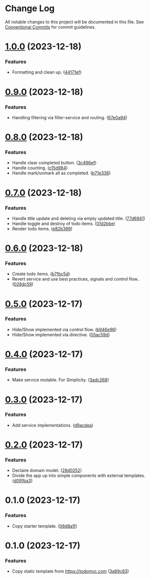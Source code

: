 # Change Log

All notable changes to this project will be documented in this file.
See [Conventional Commits](https://conventionalcommits.org) for commit guidelines.

# [1.0.0](https://github.com/lean-ng/training/compare/todomvc@0.9.0...todomvc@1.0.0) (2023-12-18)

### Features

- Formatting and clean up. ([44171ef](https://github.com/lean-ng/training/commit/44171efe1ec672b51ce50547eb44c72d0069fa82))

# [0.9.0](https://github.com/lean-ng/training/compare/todomvc@0.8.0...todomvc@0.9.0) (2023-12-18)

### Features

- Handling filtering via filter-service and routing. ([67e0a94](https://github.com/lean-ng/training/commit/67e0a94990b0673bf61ef315836762899ebc6928))

# [0.8.0](https://github.com/lean-ng/training/compare/todomvc@0.7.0...todomvc@0.8.0) (2023-12-18)

### Features

- Handle clear completed button. ([3c496ef](https://github.com/lean-ng/training/commit/3c496efd207dfa7a25b835e96a4713dac611ccda))
- Handle counting. ([c15d984](https://github.com/lean-ng/training/commit/c15d98452ac45a8057647979a619874fafa509bf))
- Handle mark/unmark all as completed. ([b71e336](https://github.com/lean-ng/training/commit/b71e33665943c2a69d2b38a9c28dc511eebd5ef2))

# [0.7.0](https://github.com/lean-ng/training/compare/todomvc@0.6.0...todomvc@0.7.0) (2023-12-18)

### Features

- Handle title update and deleting via empty updated title. ([77d6941](https://github.com/lean-ng/training/commit/77d6941964b802c8256722f9456b8f2dffcd0c54))
- Handle toggle and destroy of todo items. ([01d2bbe](https://github.com/lean-ng/training/commit/01d2bbef7295baa4bbe1bab328e8ef35c829f36c))
- Render todo items. ([e82b389](https://github.com/lean-ng/training/commit/e82b389e9fc8e456d353c1b98987069eb3a80cd4))

# [0.6.0](https://github.com/lean-ng/training/compare/todomvc@0.5.0...todomvc@0.6.0) (2023-12-18)

### Features

- Create todo items. ([b7fbc5d](https://github.com/lean-ng/training/commit/b7fbc5d54c23efc7f01402a3ebaba10c4840567b))
- Revert service and use best practices, signals and control flow.. ([028dc59](https://github.com/lean-ng/training/commit/028dc59e32a19a3750df667bb1597e1bf470b82e))

# [0.5.0](https://github.com/lean-ng/training/compare/todomvc@0.4.0...todomvc@0.5.0) (2023-12-17)

### Features

- Hide/Show implemented via control flow. ([b946e96](https://github.com/lean-ng/training/commit/b946e9692154f07cd09d3e82f30a40f5d26d45e2))
- Hide/Show implemented via directive. ([05ac59d](https://github.com/lean-ng/training/commit/05ac59dafe66cc2bf6f7529bf82ec7246cd7b41b))

# [0.4.0](https://github.com/lean-ng/training/compare/todomvc@0.3.0...todomvc@0.4.0) (2023-12-17)

### Features

- Make service mutable. For Simplicity. ([3adc268](https://github.com/lean-ng/training/commit/3adc268e05bab36e90211ab9611c08b1ea8f5ac6))

# [0.3.0](https://github.com/lean-ng/training/compare/todomvc@0.2.0...todomvc@0.3.0) (2023-12-17)

### Features

- Add service implementations. ([d9acdea](https://github.com/lean-ng/training/commit/d9acdea7b789984ef82dcaced77fd370e48fa6ce))

# [0.2.0](https://github.com/lean-ng/training/compare/todomvc@0.1.0...todomvc@0.2.0) (2023-12-17)

### Features

- Declaire domain model. ([28d0252](https://github.com/lean-ng/training/commit/28d025238d7fdc96bd9710d7c74d58f7d8f0ffbe))
- Divide the app up into simple components with external templates. ([d091ba3](https://github.com/lean-ng/training/commit/d091ba3d34219b1171d68513fa0bcf57e2ad7769))

# 0.1.0 (2023-12-17)

### Features

- Copy starter template. ([06d8a1f](https://github.com/lean-ng/training/commit/06d8a1f001bb1089198386e1349a0044ec26c5ae))

# 0.1.0 (2023-12-17)

### Features

- Copy static template from https://todomvc.com ([3a89c83](https://github.com/lean-ng/training/commit/3a89c831b751947100ba044d6a5802a3087b088d))
